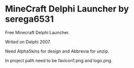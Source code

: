 MineCraft Delphi Launcher by serega6531
================

Free Minecraft Delphi Launcher.

Writed on Delphi 2007.

Need AlphaSkins for design and Abbrevia for unzip.

In project path need to be favicon1.png and logo.png.
